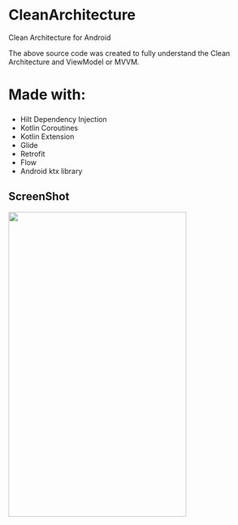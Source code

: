 # CleanArchitecture
Clean Architecture for Android

The above source code was created to fully understand the Clean Architecture and ViewModel or MVVM.
# Made with:
### 
- Hilt Dependency Injection
- Kotlin Coroutines
- Kotlin Extension
- Glide
- Retrofit
- Flow
- Android ktx library


## ScreenShot
<img src="https://raw.githubusercontent.com/shakbari435/MVVM/master/mvvm.jpg" height="600" width="350">
